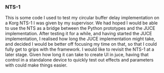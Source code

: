 ### NTS-1
This is some code I used to test my circular buffer delay implementation on a Korg NTS-1 I was given by my supervisor. We had hoped I would be able to use the NTS as a bridge between the Python prototypes and the JUCE implementation. After testing it for a while, and having started the JUCE implementation, I realised how long the JUCE implementation might take, and decided I would be better off focusing my time on that, so that I could fully get to grips with the framework.
I would like to revisit the NTS-1 at a later stage. Given how long it can take to create UI in juce, having that control in a standalone device to quickly test out effects and parameters with could make things easier.

